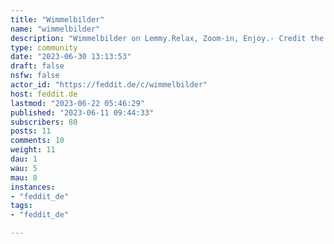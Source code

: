 ```yaml
---
title: "Wimmelbilder" 
name: "wimmelbilder"
description: "Wimmelbilder on Lemmy.Relax, Zoom-in, Enjoy.- Credit the original artist where possible.- 1 Post, 1 Image- High Resolution *Work in Progress*"
type: community
date: "2023-06-30 13:13:53"
draft: false
nsfw: false
actor_id: "https://feddit.de/c/wimmelbilder"
host: feddit.de
lastmod: "2023-06-22 05:46:29"
published: "2023-06-11 09:44:33"
subscribers: 80
posts: 11
comments: 10
weight: 11
dau: 1
wau: 5
mau: 8
instances:
- "feddit_de"
tags: 
- "feddit_de"

---
```

